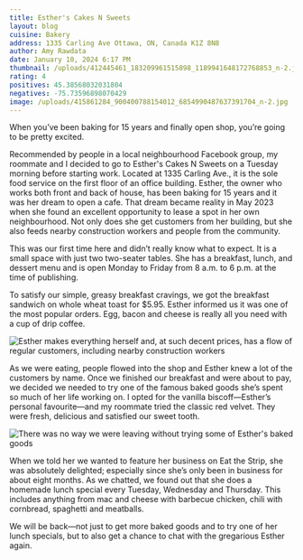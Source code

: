 ```yaml
---
title: Esther's Cakes N Sweets
layout: blog
cuisine: Bakery
address: 1335 Carling Ave Ottawa, ON, Canada K1Z 8N8
author: Amy Rawdata
date: January 10, 2024 6:17 PM
thumbnail: /uploads/412445461_183209961515898_1189941648172768853_n-2.jpg
rating: 4
positives: 45.38568032031804
negatives: -75.73596898070429
image: /uploads/415861284_900400788154012_6854990487637391704_n-2.jpg
---
```

When you’ve been baking for 15 years and finally open shop, you’re going to be pretty excited.

Recommended by people in a local neighbourhood Facebook group, my roommate and I decided to go to Esther's Cakes N Sweets on a Tuesday morning before starting work. Located at 1335 Carling Ave., it is the sole food service on the first floor of an office building. Esther, the owner who works both front and back of house, has been baking for 15 years and it was her dream to open a cafe.  That dream became reality in May 2023 when she found an excellent opportunity to lease a spot in her own neighbourhood. Not only does she get customers from her building, but she also feeds nearby construction workers and people from the community.

This was our first time here and didn’t really know what to expect. It is a small space with just two two-seater tables. She has a breakfast, lunch, and dessert menu and is open Monday to Friday from 8 a.m. to 6 p.m. at the time of publishing. 

To satisfy our simple, greasy breakfast cravings, we got the breakfast sandwich on whole wheat toast for $5.95. Esther informed us it was one of the most popular orders.  Egg, bacon and cheese is really all you need with a cup of drip coffee. 

![Esther makes everything herself and, at such decent prices, has a flow of regular customers, including nearby construction workers](/uploads/412445461_183209961515898_1189941648172768853_n-2.jpg "Esther's Cakes N Sweets breakfast sandwich")

As we were eating, people flowed into the shop and Esther knew a lot of the customers by name. Once we finished our breakfast and were about to pay, we decided we needed to try one of the famous baked goods she’s spent so much of her life working on. I opted for the vanilla biscoff—Esther’s personal favourite—and my roommate tried the classic red velvet. They were fresh, delicious and satisfied our sweet tooth. 

![There was no way we were leaving without trying some of Esther's baked goods](/uploads/415888069_1579883792797623_6685780053546724177_n-2.jpg "Esther's Cakes N Sweets cupcakes")

When we told her we wanted to feature her business on Eat the Strip, she was absolutely delighted; especially since she’s only been in business for about eight months. As we chatted, we found out that she does a homemade lunch special every Tuesday, Wednesday and Thursday. This includes anything from mac and cheese with barbecue chicken, chili with cornbread, spaghetti and meatballs. 

We will be back—not just to get more baked goods and to try one of her lunch specials, but to also get a chance to chat with the gregarious Esther again.
